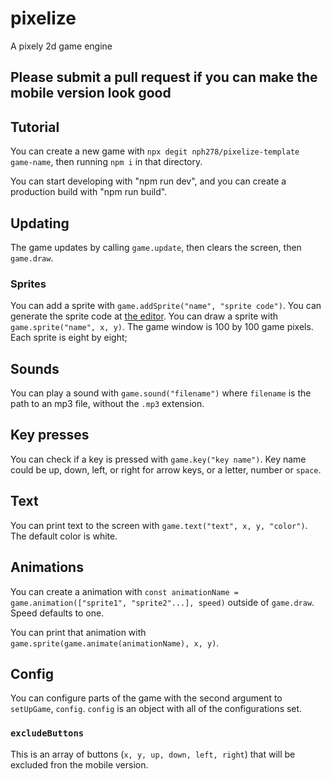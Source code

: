 # pixelize

A pixely 2d game engine

## Please submit a pull request if you can make the mobile version look good

## Tutorial

You can create a new game with `npx degit nph278/pixelize-template game-name`, then running `npm i` in that directory.

You can start developing with "npm run dev", and you can create a production build with "npm run build".

## Updating

The game updates by calling `game.update`, then clears the screen, then `game.draw`.

### Sprites

You can add a sprite with `game.addSprite("name", "sprite code")`. You can generate the sprite code at [the editor](https://pixelizer.netlify.app/site/editor.html). You can draw a sprite with `game.sprite("name", x, y)`. The game window is 100 by 100 game pixels. Each sprite is eight by eight;

## Sounds

You can play a sound with `game.sound("filename")` where `filename` is the path to an mp3 file, without the `.mp3` extension.

## Key presses

You can check if a key is pressed with `game.key("key name")`. Key name could be up, down, left, or right for arrow keys, or a letter, number or `space`.

## Text

You can print text to the screen with `game.text("text", x, y, "color")`. The default color is white.

## Animations

You can create a animation with `const animationName = game.animation(["sprite1", "sprite2"...], speed)` outside of `game.draw`. Speed defaults to one.

You can print that animation with `game.sprite(game.animate(animationName), x, y)`.

## Config

You can configure parts of the game with the second argument to `setUpGame`, `config`. `config` is an object with all of the configurations set.

### `excludeButtons`

This is an array of buttons (`x, y, up, down, left, right`) that will be excluded fron the mobile version.
